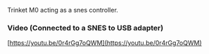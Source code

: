 Trinket M0 acting as a snes controller.

### Video (Connected to a SNES to USB adapter)
[https://youtu.be/0r4rGg7oQWM](https://youtu.be/0r4rGg7oQWM)
